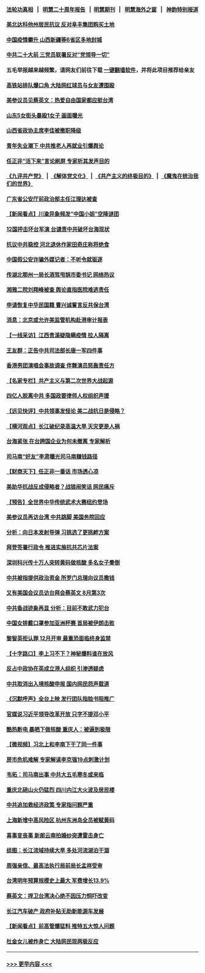 #### [法轮功真相](https://github.com/gfw-breaker/truth/blob/master/README.md?t=0) &nbsp;&nbsp;|&nbsp;&nbsp; [明慧二十周年报告](https://github.com/gfw-breaker/mh-reports/blob/master/README.md?t=0) &nbsp;&nbsp;|&nbsp;&nbsp;[明慧期刊](https://github.com/gfw-breaker/mh-qikan) &nbsp;&nbsp;|&nbsp;&nbsp; [明慧海外之窗](https://github.com/gfw-breaker/mh-news/blob/master/README.md?t=0) &nbsp;&nbsp;|&nbsp;&nbsp; [神韵特别报道](https://github.com/gfw-breaker/mh-news/blob/master/shenyun.md?t=0)
#### [美北达科他州居民抗议 反对阜丰集团购买土地](../pages/nsc413/n13810771.md?t=08262201) 
#### [中国疫情攀升 山西新疆等6省区多地封城](../pages/nsc413/n13810674.md?t=08262201) 
#### [中共二十大前 三党员联署反对“党领导一切”](../pages/nsc413/n13810399.md?t=08262201) 
#### 五毛举报越来越频繁，请网友们前往下载 [一键翻墙软件](https://github.com/gfw-breaker/ssr-accounts)，并将此项目推荐给亲友
#### [高铁站排队爆口角 大陆网红球员与女友遭围殴](../pages/nsc413/n13810748.md?t=08262201) 
#### [美参议员见蔡英文：热爱自由国家都应挺台湾](../pages/nsc413/n13810597.md?t=08262201) 
#### [山东5女街头暴殴1女子 画面曝光](../pages/nsc413/n13810685.md?t=08262201) 
#### [山西省政协主席李佳被撤职降级](../pages/nsc413/n13810639.md?t=08262201) 
#### [青年失业潮下 中共推老人再就业引爆舆论](../pages/nsc413/n13810525.md?t=08262201) 
#### [任正非“活下来”言论刷屏 专家析其发声目的](../pages/nsc413/n13810403.md?t=08262201) 
#### [《九评共产党》](https://github.com/begood0513/9ping.md/blob/master/README.md) &nbsp;|&nbsp; [《解体党文化》](../../../../jtdwh.md/blob/master/README.md)  &nbsp;|&nbsp; [《共产主义的终极目的》](../../../../gczydzjmd.md/blob/master/README.md) &nbsp;|&nbsp; [《魔鬼在统治我们的世界》](../../../../mgztzwmdsj.md/blob/master/README.md) 
#### [广东省公安厅前政治部主任江理达被查](../pages/nsc413/n13810517.md?t=08262201) 
#### [【新闻看点】川渝异象频发“中国小姐”空降谜团](../pages/nsc413/n13810278.md?t=08262201) 
#### [12国抨击环台军演 台谴责中共破坏台海现状](../pages/nsc413/n13810397.md?t=08262201) 
#### [抗议中共稳控 河北退休作家田奇庄称将绝食](../pages/nsc413/n13810518.md?t=08262201) 
#### [中国假公安诈骗外媒记者：不听令就驱逐](../pages/nsc413/n13810359.md?t=08262201) 
#### [传湖北鄂州一局长酒驾甩锅市委书记 网络热议](../pages/nsc413/n13810409.md?t=08262201) 
#### [湘雅二院刘翔峰被查 舆论直指医院难逃责任](../pages/nsc413/n13810352.md?t=08262201) 
#### [申请恢复中华民国籍 曹兴诚誓言反共保台湾](../pages/nsc413/n13810344.md?t=08262201) 
#### [消息：北京或允许美监管机构赴港审计报表](../pages/nsc413/n13810238.md?t=08262201) 
#### [【一线采访】江西贵溪疑隐瞒疫情 拉人隔离](../pages/nsc413/n13810329.md?t=08262201) 
#### [王友群：正告中共司法部长唐一军四件事](../pages/nsc413/n13810266.md?t=08262201) 
#### [香港男团演唱会事故调查 伴舞演员怒轰责任方](../pages/nsc413/n13810322.md?t=08262201) 
#### [【名家专栏】共产主义与第二次世界大战起源](../pages/nsc413/n13809918.md?t=08262201) 
#### [四亿人脱离中共 多国政要律师人权组织声援](../pages/nsc413/n13809722.md?t=08262201) 
#### [【远见快评】中共领事发怪论 美二战抗日是侵略？](../pages/nsc413/n13810307.md?t=08262201) 
#### [【横河观点】长江破纪录高温大旱 天灾更是人祸](../pages/nsc413/n13810280.md?t=08262201) 
#### [台海紧张 在台跨国企业为何未撤离 专家解析](../pages/nsc413/n13810314.md?t=08262201) 
#### [司马南“好友”李肃曝光司马南赚钱路径](../pages/nsc413/n13810232.md?t=08262201) 
#### [【财商天下】任正非一番话 市场透心凉](../pages/nsc413/n13810102.md?t=08262201) 
#### [美助华抗战反成侵略者？战狼闹笑话 网民痛斥](../pages/nsc413/n13810107.md?t=08262201) 
#### [【预告】全世界中华传统武术大赛纽约登场](../pages/nsc413/n13803223.md?t=08262201) 
#### [美参议员再访台湾 中共跳脚 美国务院回应](../pages/nsc413/n13810196.md?t=08262201) 
#### [分析：向日本发射导弹 习挑选了更挑衅方案](../pages/nsc413/n13809384.md?t=08262201) 
#### [拜登签署行政令 推进实施抗共芯片法案](../pages/nsc413/n13810148.md?t=08262201) 
#### [深圳科兴传十万人突转黄码做核酸 多名女子晕倒](../pages/nsc413/n13810082.md?t=08262201) 
#### [中共被指提供政治资金 所罗门总理向议员撒钱](../pages/nsc413/n13810139.md?t=08262201) 
#### [又有美国会议员访台拜会蔡英文 8月第3次](../pages/nsc413/n13810061.md?t=08262201) 
#### [中共备战迹象再显 分析：目前不敢武力犯台](../pages/nsc413/n13809682.md?t=08262201) 
#### [中国女排戴口罩参加亚洲杯赛 首局被伊朗击败](../pages/nsc413/n13810160.md?t=08262201) 
#### [黎智英拒认罪 12月开审 最重恐面临终身监禁](../pages/nsc413/n13810175.md?t=08262201) 
#### [【十字路口】李上习不下？神秘爆料谁在放风](../pages/nsc413/n13809946.md?t=08262201) 
#### [反占中政协在英成立港人组织 引渗透疑虑](../pages/nsc413/n13810150.md?t=08262201) 
#### [中共取消出入境核酸申报 国内网民怨声载道](../pages/nsc413/n13810120.md?t=08262201) 
#### [《沉默呼声》全台上映 发行团队指脸书阻推广](../pages/nsc413/n13809791.md?t=08262201) 
#### [官媒说习近平领导改革开放 只字不提邓小平](../pages/nsc413/n13810026.md?t=08262201) 
#### [酷热断电 暴晒下做核酸 重庆人：被逼到极限](../pages/nsc413/n13810046.md?t=08262201) 
#### [【微视频】习北上和李南下干了同一件事](../pages/nsc413/n13809886.md?t=08262201) 
#### [房市危机难解 专家解读李克强19点刺激计划](../pages/nsc413/n13809893.md?t=08262201) 
#### [韦拓：司马南出事 中共大五毛寒冬或来临](../pages/nsc413/n13809452.md?t=08262201) 
#### [重庆北碚山火仍猛烈 四川内江大火波及居民楼](../pages/nsc413/n13809556.md?t=08262201) 
#### [中共追加救经济政策 专家指问题严重](../pages/nsc413/n13809833.md?t=08262201) 
#### [上海新增中高风险区 杭州东洲岛全员被赋黄码](../pages/nsc413/n13809718.md?t=08262201) 
#### [喜事变丧事 新郞云南拍婚纱突遭雷击身亡](../pages/nsc413/n13809786.md?t=08262201) 
#### [组图：长江流域持续大旱 多处河流湖泊干涸](../pages/nsc413/n13809754.md?t=08262201) 
#### [周强亲信、最高法执行局前局长孟祥受审](../pages/nsc413/n13809767.md?t=08262201) 
#### [台湾明年预算规模史上最大 军费增长13.9%](../pages/nsc413/n13809709.md?t=08262201) 
#### [蔡英文：捍卫台湾决心绝不因压力恫吓改变](../pages/nsc413/n13809665.md?t=08262201) 
#### [长江汽车破产 政府补贴无助新能源车发展](../pages/nsc413/n13809649.md?t=08262201) 
#### [【新闻看点】前高管爆猛料 推特五大惊人问题](../pages/nsc413/n13808665.md?t=08262201) 
#### [杜金女儿被炸身亡 大陆网民现两极反应](../pages/nsc413/n13809522.md?t=08262201) 

----
#### [ >>> 更早内容 <<< ](../indexes/nsc413-earlier.md)
